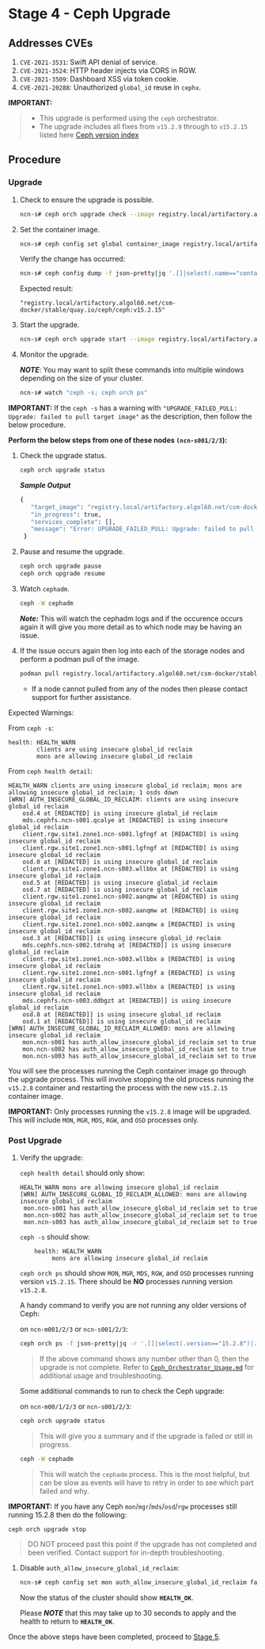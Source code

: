 # Stage 4 - Ceph Upgrade

## Addresses CVEs

1. `CVE-2021-3531`: Swift API denial of service.
1. `CVE-2021-3524`: HTTP header injects via CORS in RGW.
1. `CVE-2021-3509`: Dashboard XSS via token cookie.
1. `CVE-2021-20288`: Unauthorized `global_id` reuse in `cephx`.

**IMPORTANT:**

> * This upgrade is performed using the `ceph` orchestrator.
> * The upgrade includes all fixes from `v15.2.9` through to `v15.2.15` listed here [Ceph version index](https://docs.ceph.com/en/latest/releases/octopus/)

## Procedure

### Upgrade

1. Check to ensure the upgrade is possible.

   ```bash
   ncn-s# ceph orch upgrade check --image registry.local/artifactory.algol60.net/csm-docker/stable/quay.io/ceph/ceph:v15.2.15
   ```

1. Set the container image.

   ```bash
   ncn-s# ceph config set global container_image registry.local/artifactory.algol60.net/csm-docker/stable/quay.io/ceph/ceph:v15.2.15
   ```

   Verify the change has occurred:

   ```bash
   ncn-s# ceph config dump -f json-pretty|jq '.[]|select(.name=="container_image")|.value'
   ```

   Expected result:

   ```text
   "registry.local/artifactory.algol60.net/csm-docker/stable/quay.io/ceph/ceph:v15.2.15"
   ```

1. Start the upgrade.

   ```bash
   ncn-s# ceph orch upgrade start --image registry.local/artifactory.algol60.net/csm-docker/stable/quay.io/ceph/ceph:v15.2.15
   ```

1. Monitor the upgrade.

   ***NOTE***: You may want to split these commands into multiple windows depending on the size of your cluster.

   ```bash
   ncn-s# watch "ceph -s; ceph orch ps"
   ```

**IMPORTANT:** If the `ceph -s` has a warning with `"UPGRADE_FAILED_PULL: Upgrade: failed to pull target image"` as the description, then follow the below procedure.

**Perform the below steps from one of these nodes `(ncn-s001/2/3`):**

1. Check the upgrade status.

    ```bash
    ceph orch upgrade status
    ```

    ***Sample Output***

    ```bash
    {
       "target_image": "registry.local/artifactory.algol60.net/csm-docker/stable/quay.io/ceph/ceph:v15.2.15",
       "in_progress": true,
       "services_complete": [],
       "message": "Error: UPGRADE_FAILED_PULL: Upgrade: failed to pull target image"
     }
     ```

1. Pause and resume the upgrade.

    ```bash
    ceph orch upgrade pause
    ceph orch upgrade resume
    ```

1. Watch `cephadm`.

    ```bash
    ceph -W cephadm
    ```

    ***Note:*** This will watch the cephadm logs and if the occurence occurs again it will give you more detail as to which node may be having an issue.

1. If the issue occurs again then log into each of the storage nodes and perform a podman pull of the image.

    ```bash
    podman pull registry.local/artifactory.algol60.net/csm-docker/stable/quay.io/ceph/ceph:v15.2.15
    ```

    * If a node cannot pulled from any of the nodes then please contact support for further assistance.

Expected Warnings:

From `ceph -s`:

```text
health: HEALTH_WARN
        clients are using insecure global_id reclaim
        mons are allowing insecure global_id reclaim
```

From `ceph health detail`:

```text
HEALTH_WARN clients are using insecure global_id reclaim; mons are allowing insecure global_id reclaim; 1 osds down
[WRN] AUTH_INSECURE_GLOBAL_ID_RECLAIM: clients are using insecure global_id reclaim
    osd.4 at [REDACTED] is using insecure global_id reclaim
    mds.cephfs.ncn-s001.qcalye at [REDACTED] is using insecure global_id reclaim
    client.rgw.site1.zone1.ncn-s001.lgfngf at [REDACTED] is using insecure global_id reclaim
    client.rgw.site1.zone1.ncn-s001.lgfngf at [REDACTED] is using insecure global_id reclaim
    osd.0 at [REDACTED] is using insecure global_id reclaim
    client.rgw.site1.zone1.ncn-s003.wllbbx at [REDACTED] is using insecure global_id reclaim
    osd.5 at [REDACTED] is using insecure global_id reclaim
    osd.7 at [REDACTED] is using insecure global_id reclaim
    client.rgw.site1.zone1.ncn-s002.aanqmw at [REDACTED] is using insecure global_id reclaim
    client.rgw.site1.zone1.ncn-s002.aanqmw at [REDACTED] is using insecure global_id reclaim
    client.rgw.site1.zone1.ncn-s002.aanqmw a [REDACTED] is using insecure global_id reclaim
    osd.3 at [REDACTED]] is using insecure global_id reclaim
    mds.cephfs.ncn-s002.tdrohq at [REDACTED]] is using insecure global_id reclaim
    client.rgw.site1.zone1.ncn-s003.wllbbx a [REDACTED] is using insecure global_id reclaim
    client.rgw.site1.zone1.ncn-s001.lgfngf a [REDACTED] is using insecure global_id reclaim
    client.rgw.site1.zone1.ncn-s003.wllbbx a [REDACTED] is using insecure global_id reclaim
    mds.cephfs.ncn-s003.ddbgzt at [REDACTED]] is using insecure global_id reclaim
    osd.8 at [REDACTED]] is using insecure global_id reclaim
    osd.1 at [REDACTED]] is using insecure global_id reclaim
[WRN] AUTH_INSECURE_GLOBAL_ID_RECLAIM_ALLOWED: mons are allowing insecure global_id reclaim
    mon.ncn-s001 has auth_allow_insecure_global_id_reclaim set to true
    mon.ncn-s002 has auth_allow_insecure_global_id_reclaim set to true
    mon.ncn-s003 has auth_allow_insecure_global_id_reclaim set to true
```

You will see the processes running the Ceph container image go through the upgrade process. This will involve stopping the old process running the `v15.2.8` container and restarting the process with the new `v15.2.15` container image.

**IMPORTANT:** Only processes running the `v15.2.8` image will be upgraded. This will include `MON`, `MGR`, `MDS`, `RGW`, and `OSD` processes only.

### Post Upgrade

1. Verify the upgrade:

   `ceph health detail` should only show:

   ```text
   HEALTH_WARN mons are allowing insecure global_id reclaim
   [WRN] AUTH_INSECURE_GLOBAL_ID_RECLAIM_ALLOWED: mons are allowing insecure global_id reclaim
    mon.ncn-s001 has auth_allow_insecure_global_id_reclaim set to true
    mon.ncn-s002 has auth_allow_insecure_global_id_reclaim set to true
    mon.ncn-s003 has auth_allow_insecure_global_id_reclaim set to true
   ```

   `ceph -s` should show:

   ```text
       health: HEALTH_WARN
            mons are allowing insecure global_id reclaim
   ```

   `ceph orch ps` should show `MON`, `MGR`, `MDS`, `RGW`, and `OSD` processes running version `v15.2.15`. There should be **NO** processes running version `v15.2.8`.

   A handy command to verify you are not running any older versions of Ceph:

   on `ncn-m001/2/3` or `ncn-s001/2/3`:

   ```bash
   ceph orch ps -f json-pretty|jq -r '.[]|select(.version=="15.2.8")|.version'|wc -l
   ```

   > If the above command shows any number other than 0, then the upgrade is not complete. Refer to [`Ceph_Orchestrator_Usage.md`](../operation/../../operations/utility_storage/Ceph_Orchestrator_Usage.md) for additional usage and troubleshooting.

   Some additional commands to run to check the Ceph upgrade:

   on `ncn-m00/1/2/3` or `ncn-s001/2/3`:

   ```bash
   ceph orch upgrade status
   ```

   > This will give you a summary and if the upgrade is failed or still in progress.

   ```bash
   ceph -W cephadm
   ```

   > This will watch the `cephadm` process. This is the most helpful, but can be slow as events will have to retry in order to see which part failed and why.

**IMPORTANT:** If you have any Ceph `mon`/`mgr`/`mds`/`osd`/`rgw` processes still running 15.2.8 then do the following:

```bash
ceph orch upgrade stop
```

> DO NOT proceed past this point if the upgrade has not completed and been verified. Contact support for in-depth troubleshooting.

1. Disable `auth_allow_insecure_global_id_reclaim`:

   ```bash
   ncn-s# ceph config set mon auth_allow_insecure_global_id_reclaim false
   ```

   Now the status of the cluster should show **`HEALTH_OK`**.

   Please ***NOTE*** that this may take up to 30 seconds to apply and the health to return to **`HEALTH_OK`**.

Once the above steps have been completed, proceed to [Stage 5](Stage_5.md).
